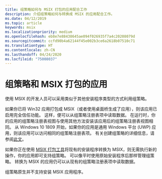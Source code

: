 ```yaml
---
title: 组策略如何与 MSIX 打包的应用配合工作
description: 介绍组策略如何与转换成 MSIX 的应用配合工作。
ms.date: 04/12/2019
ms.topic: article
keywords: msix
ms.localizationpriority: medium
ms.openlocfilehash: eb8e7e88438645ae094f026935f7a4c20208079d
ms.sourcegitcommit: ccfd90b4a62144f45e002b3ce6a2618b07510c71
ms.translationtype: HT
ms.contentlocale: zh-CN
ms.lasthandoff: 04/24/2020
ms.locfileid: "75008037"
---
```

# <a name="group-policy-and-msix-packaged-apps"></a>组策略和 MSIX 打包的应用

使用 MSIX 的开发人员可以采用类似于其他安装程序类型的方式利用组策略。

如果你已将 Win32 应用打包成 MSIX（或者使用桌面桥生成了应用），则该应用已启用完全信任功能。 这样，便可以从组策略注册表项中读取数据。 在运行时，你的应用的组策略注册表视图与使用其他方法安装该应用后的组策略注册表视图相同。 从 Windows 10 1809 开始，如果你的应用是通用 Windows 平台 (UWP) 应用，则该应用可以访问相同的组策略注册表项。 有关创建组策略的详细信息，请参阅[此文](https://docs.microsoft.com/openspecs/windows_protocols/ms-gpreg/834da877-264f-4589-9b80-b6b012c8edc3)。

如果你正在使用 [MSIX 打包工具](mpt-overview.md)将现有的安装程序转换为 MSIX，则无需执行新的操作，你的应用即可支持组策略。 可以像平时使用原始安装程序后那样管理组策略。 转换为 MSIX 的应用仍可以从现有的组策略注册表项中读取数据。 

组策略原生并不支持安装 MSIX 应用程序。 
